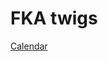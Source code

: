 # FKA twigs

[Calendar](FKA%20twigs%20298f5e22480f4913bb7704f7643e179a/Calendar%201ec8e1398c234ac68138fcc438053d1c.csv)